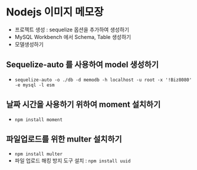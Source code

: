 # Nodejs 이미지 메모장

- 프로젝트 생성 : sequelize 옵션을 추가하여 생성하기
- MySQL Workbench 에서 Schema, Table 생성하기
- 모델생성하기

## Sequelize-auto 를 사용하여 model 생성하기

- `sequelize-auto -o ./db -d memodb -h localhost -u root -x '!Biz8080' -e mysql -l esm`

## 날짜 시간을 사용하기 위하여 moment 설치하기

- `npm install moment`

## 파일업로드를 위한 multer 설치하기

- `npm install multer`
- 파일 업로드 해킹 방지 도구 설치 : `npm install uuid`
